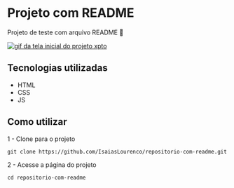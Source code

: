 # Projeto com README

Projeto de teste com arquivo README 📌

[<img src="./gifcode.gif" alt="gif da tela inicial do projeto xpto">](https://www.vetor256.com)

## Tecnologias utilizadas
- HTML
- CSS
- JS

## Como utilizar

1 - Clone para o projeto
```
git clone https://github.com/IsaiasLourenco/repositorio-com-readme.git
```

2 - Acesse a página do projeto
```
cd repositorio-com-readme
```

